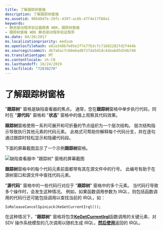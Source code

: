 ```yaml
---
title: 了解跟踪树窗格
description: 了解跟踪树窗格
ms.assetid: 98640d7e-29fc-4397-ac6b-47f4e17f88a1
keywords:
- 静态驱动程序验证器报表 WDK，跟踪树窗格
- 跟踪树窗格 WDK 静态驱动程序验证程序
ms.date: 04/20/2017
ms.localizationpriority: medium
ms.openlocfilehash: e81e348b7e05e2f7e77b3cfc71682282fd2f444b
ms.sourcegitcommit: 4b7a6ac7c68e6ad6f27da5d1dc4deabd5d34b748
ms.translationtype: MT
ms.contentlocale: zh-CN
ms.lasthandoff: 10/24/2019
ms.locfileid: "72839270"
---
```

# <a name="understanding-the-trace-tree-pane"></a>了解跟踪树窗格


"**跟踪树**" 窗格是缺陷查看器的焦点。 通常，您在**跟踪树**窗格中单步执行代码，同时在 "**源代码**" 窗格和 "**状态**" 窗格中的值上观察其代码效果。

**跟踪树**窗格使用一系列可展开和可折叠的节点组织为一个层次结构。 层次结构指示导致执行其他元素的代码元素。 此格式可帮助你解释每个代码分支，并在逐句通过跟踪时轻松显示和隐藏代码段。

下面的屏幕截图显示了一个示例**跟踪树**窗格。

![缺陷查看器中 "跟踪树" 窗格的屏幕截图](images/sdv-tracetree.png)

**跟踪树**窗格中的每个代码元素前面都带有其在源文件中的行号。 此编号有助于在源树窗口和源文件中查找代码元素。

"**源代码**" 窗格中的一些代码行对应于 "**跟踪树**" 窗格中的多个元素。 当代码行导致多个操作时，会发生这种情况。 例如，如果函数调用参数为 IRQL，则包括函数调用的代码行还可能包括调用以查找当前的 IRQL，如：

```
IoReleaseCancelSpinLock(KeGetCurrentIrql());
```

在这种情况下，"**跟踪树**" 窗格将包含[**KeGetCurrentIrql**](https://docs.microsoft.com/windows-hardware/drivers/ddi/wdm/nf-wdm-kegetcurrentirql)函数调用的关键元素、对 SDV 操作系统模型的几次调用以随机生成 IRQL，[**然后使用**](https://docs.microsoft.com/previous-versions/windows/hardware/drivers/ff549550(v=vs.85))返回的 IRQL。

 

 





